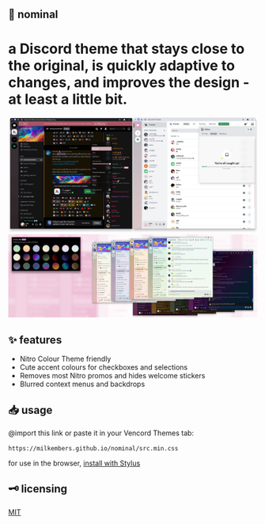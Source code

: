 ## 🌸 nominal

# a Discord theme that stays close to the original, is quickly adaptive to changes, and improves the design - at least a little bit.

![mainpreview](assets/mainpreview.png)
![nitrocolourpreview](assets/nitrocolourpreview.png)

## ✨ features

- Nitro Colour Theme friendly
- Cute accent colours for checkboxes and selections
- Removes most Nitro promos and hides welcome stickers
- Blurred context menus and backdrops

## 📥 usage

@import this link or paste it in your Vencord Themes tab:

```
https://milkembers.github.io/nominal/src.min.css
```

for use in the browser, [install with Stylus](nominal.user.css)

## 🗝️ licensing

[MIT](LICENSE.md)
